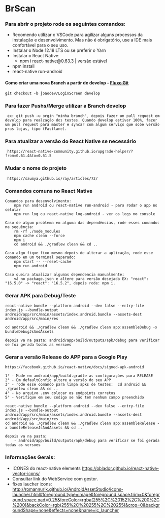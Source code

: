 # BrScan
### Para abrir o projeto rode os seguintes comandos:

* Recomendo utilizar o VSCode para agilizar alguns processos da instalação e desenvolvimento. Mas não é obrigatório, use a IDE mais confortável para o seu uso.
* Instalar o Node 12.18 LTS ou se preferir o Yarn
* Instalar o React Native: 
  * npm i react-native@0.63.3 | versão estável
* npm install
* react-native run-android

#### Como criar uma nova Branch a partir de develop - [Fluxo Git](https://blog.ateliedocodigo.com.br/fluxo-de-versionamento-de-software-com-git-flow-b9f5195c679e)
    git checkout -b joaodev/LoginScreen develop

### Para fazer Pushs/Merge utilizar a Branch develop
     ex: git push -u orgin "minha branch", depois fazer um pull request em develop para realzação dos testes. Quando develop estiver 100%, fazer um pull request para master e syncar com algum serviço que sobe versão pras lojas, tipo (Fastlane).

### Para atualizar a versão do React Native se necessário
     https://react-native-community.github.io/upgrade-helper/?from=0.61.4&to=0.61.5
### Mudar o nome do projeto
     https://saumya.github.io/ray/articles/72/

### Comandos comuns no React Native
    Comandos para desenvolvimento:
        npm run android ou react-native run-android - para rodar o app no celular
        npm run log ou react-native log-android - ver os logs no console
    
    Caso de algum problema em alguma das dependências, rode esses comandos na sequência:
        rm -rf ./node_modules
        npm cache clean --force
        npm i
        cd android && ./gradlew clean && cd ..
    
    Caso algo fique fixo mesmo depois de alterar a aplicação, rode esse comando em um terminal separado:
        npm start -- --reset-cache
        npm run android

    Caso queira atualizar algumas dependencia manualmente:
        vá no package.json e altere para versão desejada EX: "react": "16.5.0" -> "react": "16.5.2", depois rode: npm i.

### Gerar APK para Debug/Teste

    react-native bundle --platform android --dev false --entry-file index.js --bundle-output android/app/src/main/assets/index.android.bundle --assets-dest android/app/src/main/res

    cd android && ./gradlew clean && ./gradlew clean app:assembleDebug -x bundleDebugJsAndAssets
    
    depois va na pasta: android/app/build/outputs/apk/debug para verificar se foi gerada todas as versoes

### Gerar a versão Release do APP para a Google Play
    https://facebook.github.io/react-native/docs/signed-apk-android

    1° - Mude em android/app/build.gradle as configurações para RELEASE
    2° - Em defaultConfig altere a versão do seu APP
    3° - rode esse comando para limpa apks de testes:  cd android && ./gradlew clean && cd ..
    4° - No arquivo .env colocar os endpoints corretos
    5° - Verifique em seu codigo se não tem nenhum campo preenchido

    react-native bundle --platform android --dev false --entry-file index.js --bundle-output android/app/src/main/assets/index.android.bundle --assets-dest android/app/src/main/res
    cd android && ./gradlew clean && ./gradlew clean app:assembleRelease -x bundleReleaseJsAndAssets && cd ..
    
    depois va na pasta: 
        - android/app/build/outputs/apk/debug para verificar se foi gerada todas as versoes    

### Informações Gerais:
* ICONES do react-native elements https://oblador.github.io/react-native-vector-icons/
* Consultar link do WebService com gestor.
* fixes laucher icons: http://romannurik.github.io/AndroidAssetStudio/icons-launcher.html#foreground.type=image&foreground.space.trim=0&foreground.space.pad=0.25&foreColor=rgba(255%2C%20152%2C%200%2C%200)&backColor=rgb(255%2C%20255%2C%20255)&crop=0&backgroundShape=none&effects=none&name=ic_launcher